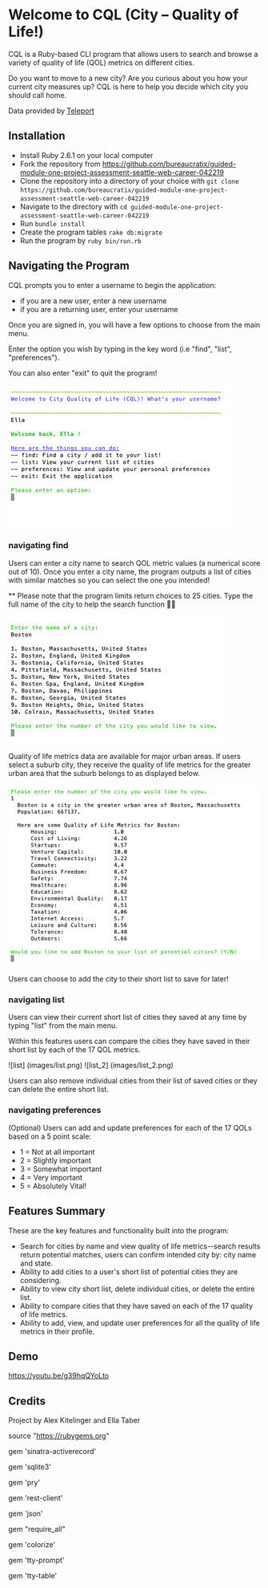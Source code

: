 # Welcome to CQL (City – Quality of Life!)


CQL is a Ruby-based CLI program that allows users to search and browse a variety of quality of life (QOL) metrics on different cities.

Do you want to move to a new city? Are you curious about you how your current city measures up? CQL is here to help you decide which city you should call home.

Data provided by [Teleport](https://developers.teleport.org )

## Installation

* Install Ruby 2.6.1 on your local computer
* Fork the repository from https://github.com/bureaucratix/guided-module-one-project-assessment-seattle-web-career-042219
* Clone the repository into a directory of your choice with
`git clone https://github.com/bureaucratix/guided-module-one-project-assessment-seattle-web-career-042219`
* Navigate to the directory with `cd guided-module-one-project-assessment-seattle-web-career-042219`
* Run `bundle install`
* Create the program tables `rake db:migrate`
* Run the program by `ruby bin/run.rb`


## Navigating the Program
CQL prompts you to enter a username to begin the application:
* if you are a new user, enter a new username
* if you are a returning user, enter your username

Once you are signed in, you will have a few options to choose from the main menu.

Enter the option you wish by typing in the key word (i.e "find", "list", "preferences").

You can also enter "exit" to quit the program!

<!-- #UPDATE THIS IMAGE!!!! -->
![main menu](images/main_menu.png)


### navigating find

Users can enter a city name to search QOL metric values (a numerical score out of 10). Once you enter a city name, the program outputs a list of cities with similar matches so you can select the one you intended!

 ** Please note that the program limits return choices to 25 cities. Type the full name of the city to help the search function 👍🏻


 ![city options](images/city_options.png)


Quality of life metrics data are available for major urban areas. If users select a suburb city, they receive the quality of life metrics for the greater urban area that the suburb belongs to as displayed below.

 ![qols](images/qols.png)

Users can choose to add the city to their short list to save for later!


### navigating list

Users can view their current short list of cities they saved at any time by typing "list" from the main menu.

Within this features users can compare the cities they have saved in their short list by each of the 17 QOL metrics.

![list] (images/list.png)
![list_2] (images/list_2.png)

Users can also remove individual cities from their list of saved cities or they can delete the entire short list.

### navigating preferences

(Optional)
Users can add and update preferences for each of the 17 QOLs based on a 5 point scale:

* 1 = Not at all important
* 2 = Slightly important
* 3 = Somewhat important
* 4 = Very important
* 5 = Absolutely Vital!

## Features Summary

These are the key features and functionality built into the program:

* Search for cities by name and view quality of life metrics--search results return potential matches, users can confirm intended city by: city name and state.
* Ability to add cities to a user's short list of potential cities they are considering.
* Ability to view city short list, delete individual cities, or delete the entire list.
* Ability to compare cities that they have saved on each of the 17 quality of life metrics.
* Ability to add, view, and update user preferences for all the quality of life metrics in their profile.

## Demo

https://youtu.be/g39hqQYoLto


## Credits
Project by Alex Kitelinger and Ella Taber

source "https://rubygems.org"

gem 'sinatra-activerecord'

gem 'sqlite3'

gem 'pry'

gem 'rest-client'

gem 'json'

gem "require_all"

gem 'colorize'

gem 'tty-prompt'

gem 'tty-table'
